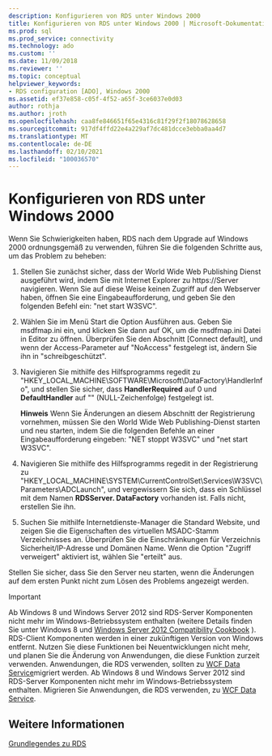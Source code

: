 ```yaml
---
description: Konfigurieren von RDS unter Windows 2000
title: Konfigurieren von RDS unter Windows 2000 | Microsoft-Dokumentation
ms.prod: sql
ms.prod_service: connectivity
ms.technology: ado
ms.custom: ''
ms.date: 11/09/2018
ms.reviewer: ''
ms.topic: conceptual
helpviewer_keywords:
- RDS configuration [ADO], Windows 2000
ms.assetid: ef37e858-c05f-4f52-a65f-3ce6037e0d03
author: rothja
ms.author: jroth
ms.openlocfilehash: caa8fe846651f65e4316c81f29f2f18078628658
ms.sourcegitcommit: 917df4ffd22e4a229af7dc481dcce3ebba0aa4d7
ms.translationtype: MT
ms.contentlocale: de-DE
ms.lasthandoff: 02/10/2021
ms.locfileid: "100036570"
---
```

# <a name="configuring-rds-on-windows-2000"></a>Konfigurieren von RDS unter Windows 2000
Wenn Sie Schwierigkeiten haben, RDS nach dem Upgrade auf Windows 2000 ordnungsgemäß zu verwenden, führen Sie die folgenden Schritte aus, um das Problem zu beheben:  
  
1.  Stellen Sie zunächst sicher, dass der World Wide Web Publishing Dienst ausgeführt wird, indem Sie mit Internet Explorer zu https://Server navigieren. Wenn Sie auf diese Weise keinen Zugriff auf den Webserver haben, öffnen Sie eine Eingabeaufforderung, und geben Sie den folgenden Befehl ein: "net start W3SVC".  
  
2.  Wählen Sie im Menü Start die Option Ausführen aus. Geben Sie msdfmap.ini ein, und klicken Sie dann auf OK, um die msdfmap.ini Datei in Editor zu öffnen. Überprüfen Sie den Abschnitt [Connect default], und wenn der Access-Parameter auf "NoAccess" festgelegt ist, ändern Sie ihn in "schreibgeschützt".  
  
3.  Navigieren Sie mithilfe des Hilfsprogramms regedit zu "HKEY_LOCAL_MACHINE\SOFTWARE\Microsoft\DataFactory\HandlerInfo", und stellen Sie sicher, dass **HandlerRequired** auf 0 und **DefaultHandler** auf "" (NULL-Zeichenfolge) festgelegt ist.  
  
     **Hinweis** Wenn Sie Änderungen an diesem Abschnitt der Registrierung vornehmen, müssen Sie den World Wide Web Publishing-Dienst starten und neu starten, indem Sie die folgenden Befehle an einer Eingabeaufforderung eingeben: "NET stoppt W3SVC" und "net start W3SVC".  
  
4.  Navigieren Sie mithilfe des Hilfsprogramms regedit in der Registrierung zu "HKEY_LOCAL_MACHINE\SYSTEM\CurrentControlSet\Services\W3SVC\Parameters\ADCLaunch", und vergewissern Sie sich, dass ein Schlüssel mit dem Namen **RDSServer. DataFactory** vorhanden ist. Falls nicht, erstellen Sie ihn.  
  
5.  Suchen Sie mithilfe Internetdienste-Manager die Standard Website, und zeigen Sie die Eigenschaften des virtuellen MSADC-Stamm Verzeichnisses an. Überprüfen Sie die Einschränkungen für Verzeichnis Sicherheit/IP-Adresse und Domänen Name. Wenn die Option "Zugriff verweigert" aktiviert ist, wählen Sie "erteilt" aus.  
  
 Stellen Sie sicher, dass Sie den Server neu starten, wenn die Änderungen auf dem ersten Punkt nicht zum Lösen des Problems angezeigt werden.  
  
> [!IMPORTANT]
>  Ab Windows 8 und Windows Server 2012 sind RDS-Server Komponenten nicht mehr im Windows-Betriebssystem enthalten (weitere Details finden Sie unter Windows 8 und [Windows Server 2012 Compatibility Cookbook](https://www.microsoft.com/download/details.aspx?id=27416) ). RDS-Client Komponenten werden in einer zukünftigen Version von Windows entfernt. Nutzen Sie diese Funktionen bei Neuentwicklungen nicht mehr, und planen Sie die Änderung von Anwendungen, die diese Funktion zurzeit verwenden. Anwendungen, die RDS verwenden, sollten zu [WCF Data Service](/dotnet/framework/wcf/)migriert werden. Ab Windows 8 und Windows Server 2012 sind RDS-Server Komponenten nicht mehr im Windows-Betriebssystem enthalten. Migrieren Sie Anwendungen, die RDS verwenden, zu [WCF Data Service](/dotnet/framework/wcf/).  
  
## <a name="see-also"></a>Weitere Informationen  
 [Grundlegendes zu RDS](./rds-fundamentals.md)